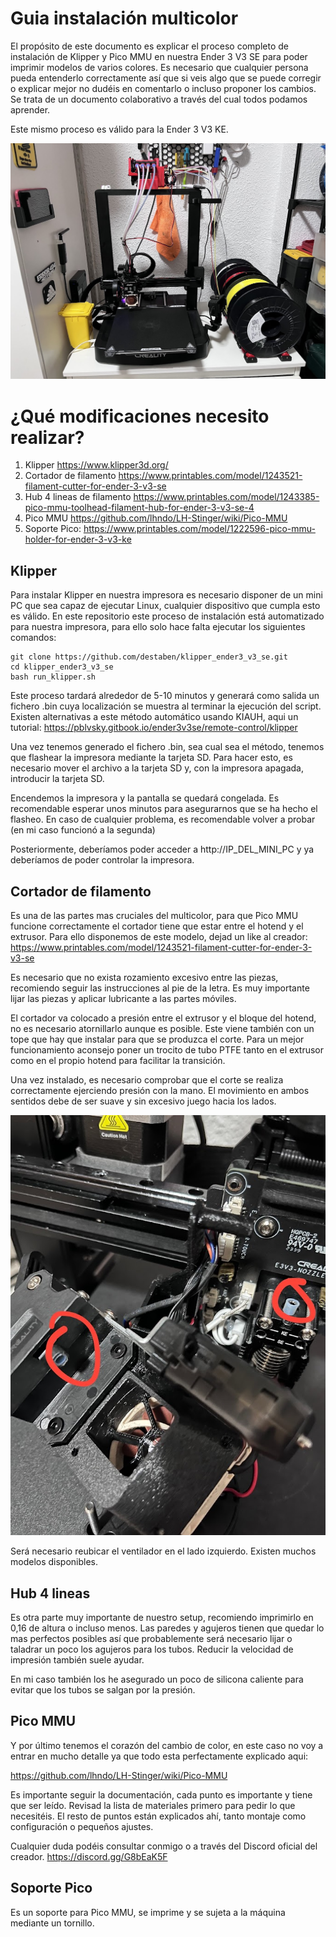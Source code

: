 # Guia instalación multicolor

El propósito de este documento es explicar el proceso completo de instalación de Klipper y Pico MMU en nuestra Ender 3 V3 SE para poder imprimir modelos de varios colores. Es necesario que cualquier persona pueda entenderlo correctamente así que si veis algo que se puede corregir o explicar mejor no dudéis en comentarlo o incluso proponer los cambios. Se trata de un documento colaborativo a través del cual todos podamos aprender.

Este mismo proceso es válido para la Ender 3 V3 KE.

![General view ](https://github.com/destaben/klipper_ender3_v3_se/blob/main/general_view.jpg)

# ¿Qué modificaciones necesito realizar?

 1. Klipper https://www.klipper3d.org/
 2. Cortador de filamento https://www.printables.com/model/1243521-filament-cutter-for-ender-3-v3-se
 3. Hub 4 lineas de filamento https://www.printables.com/model/1243385-pico-mmu-toolhead-filament-hub-for-ender-3-v3-se-4
 4. Pico MMU https://github.com/lhndo/LH-Stinger/wiki/Pico-MMU
 5. Soporte Pico: https://www.printables.com/model/1222596-pico-mmu-holder-for-ender-3-v3-ke

## Klipper

Para instalar Klipper en nuestra impresora es necesario disponer de un mini PC que sea capaz de ejecutar Linux, cualquier dispositivo que cumpla esto es válido. En este repositorio este proceso de instalación está automatizado para nuestra impresora, para ello solo hace falta ejecutar los siguientes comandos:

    git clone https://github.com/destaben/klipper_ender3_v3_se.git
    cd klipper_ender3_v3_se
    bash run_klipper.sh

Este proceso tardará alrededor de 5-10 minutos y generará como salida un fichero .bin cuya localización se muestra al terminar la ejecución del script.
Existen alternativas a este método automático usando KIAUH, aqui un tutorial: https://pblvsky.gitbook.io/ender3v3se/remote-control/klipper

Una vez tenemos generado el fichero .bin, sea cual sea el método, tenemos que flashear la impresora mediante la tarjeta SD. Para hacer esto, es necesario mover el archivo a la tarjeta SD y, con la impresora apagada, introducir la tarjeta SD.

Encendemos la impresora y la pantalla se quedará congelada. Es recomendable esperar unos minutos para asegurarnos que se ha hecho el flasheo. En caso de cualquier problema, es recomendable volver a probar (en mi caso funcionó a la segunda)

Posteriormente, deberíamos poder acceder a http://IP_DEL_MINI_PC y ya deberíamos de poder controlar la impresora.

## Cortador de filamento

Es una de las partes mas cruciales del multicolor, para que Pico MMU funcione correctamente el cortador tiene que estar entre el hotend y el extrusor. Para ello disponemos de este modelo, dejad un like al creador:   https://www.printables.com/model/1243521-filament-cutter-for-ender-3-v3-se

Es necesario que no exista rozamiento excesivo entre las piezas, recomiendo seguir las instrucciones al pie de la letra. Es muy importante lijar las piezas y aplicar lubricante a las partes móviles.

El cortador va colocado a presión entre el extrusor y el bloque del hotend, no es necesario atornillarlo aunque es posible. Este viene también con un tope que hay que instalar para que se produzca el corte. 
Para un mejor funcionamiento aconsejo poner un trocito de tubo PTFE tanto en el extrusor como en el propio hotend para facilitar la transición.

Una vez instalado, es necesario comprobar que el corte se realiza correctamente ejerciendo presión con la mano. El movimiento en ambos sentidos debe de ser suave y sin excesivo juego hacia los lados.

![PTFE Tube](https://github.com/destaben/klipper_ender3_v3_se/blob/main/PTFE_tube.jpg)

Será necesario reubicar el ventilador en el lado izquierdo. Existen muchos modelos disponibles.

## Hub 4 lineas

Es otra parte muy importante de nuestro setup, recomiendo imprimirlo en 0,16 de altura o incluso menos. Las paredes y agujeros tienen que quedar lo mas perfectos posibles así que probablemente será necesario lijar o taladrar un poco los agujeros para los tubos. Reducir la velocidad de impresión también suele ayudar.

En mi caso también los he asegurado un poco de silicona caliente para evitar que los tubos se salgan por la presión.

## Pico MMU

Y por último tenemos el corazón del cambio de color, en este caso no voy a entrar en mucho detalle ya que todo esta perfectamente explicado aqui:

https://github.com/lhndo/LH-Stinger/wiki/Pico-MMU

Es importante seguir la documentación, cada punto es importante y tiene que ser leído. Revisad la lista de materiales primero para pedir lo que necesitéis. El resto de puntos están explicados ahí, tanto montaje como configuración o pequeños ajustes.

Cualquier duda podéis consultar conmigo o a través del Discord oficial del creador. https://discord.gg/G8bEaK5F

## Soporte Pico

Es un soporte para Pico MMU, se imprime y se sujeta a la máquina mediante un tornillo.
